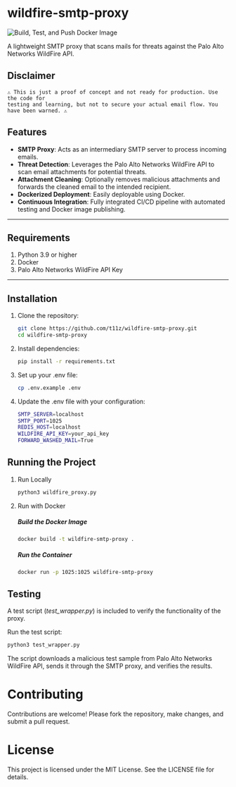 # wildfire-smtp-proxy

![Build, Test, and Push Docker Image](https://github.com/t11z/wildfire-smtp-proxy/actions/workflows/docker-test-and-push.yml/badge.svg)

A lightweight SMTP proxy that scans mails for threats against the Palo Alto Networks WildFire API.

## Disclaimer

```
⚠️ This is just a proof of concept and not ready for production. Use the code for
testing and learning, but not to secure your actual email flow. You have been warned. ⚠️
```

## Features

- **SMTP Proxy**: Acts as an intermediary SMTP server to process incoming emails.
- **Threat Detection**: Leverages the Palo Alto Networks WildFire API to scan email attachments for potential threats.
- **Attachment Cleaning**: Optionally removes malicious attachments and forwards the cleaned email to the intended recipient.
- **Dockerized Deployment**: Easily deployable using Docker.
- **Continuous Integration**: Fully integrated CI/CD pipeline with automated testing and Docker image publishing.

---

## Requirements

1. Python 3.9 or higher
2. Docker
3. Palo Alto Networks WildFire API Key

---

## Installation

1. Clone the repository:
   ```bash
   git clone https://github.com/t11z/wildfire-smtp-proxy.git
   cd wildfire-smtp-proxy
   ```

2. Install dependencies:

    ```bash
    pip install -r requirements.txt
    ```

3. Set up your .env file:
    ```bash
    cp .env.example .env
    ```

4. Update the .env file with your configuration:
    ```bash
    SMTP_SERVER=localhost
    SMTP_PORT=1025
    REDIS_HOST=localhost
    WILDFIRE_API_KEY=your_api_key
    FORWARD_WASHED_MAIL=True
    ```

## Running the Project

1. Run Locally
    ```bash
    python3 wildfire_proxy.py
    ```

2. Run with Docker

    ##### Build the Docker Image
    ```bash
    docker build -t wildfire-smtp-proxy .
    ```

    ##### Run the Container
    ```bash
    docker run -p 1025:1025 wildfire-smtp-proxy
    ```

## Testing
A test script (*test_wrapper.py*) is included to verify the functionality of the proxy.

Run the test script:
```bash
python3 test_wrapper.py
```
The script downloads a malicious test sample from Palo Alto Networks WildFire API, sends it through the SMTP proxy, and verifies the results.

# Contributing
Contributions are welcome! Please fork the repository, make changes, and submit a pull request.

# License
This project is licensed under the MIT License. See the LICENSE file for details.
